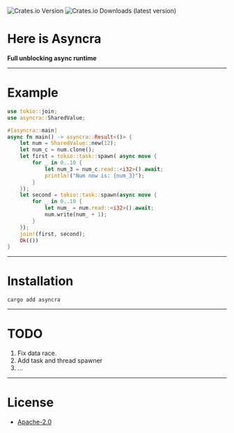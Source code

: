 ![Crates.io Version](https://img.shields.io/crates/v/asyncra?style=for-the-badge&label=asyncra)
![Crates.io Downloads (latest version)](https://img.shields.io/crates/dv/asyncra?style=for-the-badge)

# Here is Asyncra
**Full unblocking async runtime**
***

# Example
```rust
use tokio::join;
use asyncra::SharedValue;

#[asyncra::main]
async fn main() -> asyncra::Result<()> {
    let num = SharedValue::new(12);
    let num_c = num.clone();
    let first = tokio::task::spawn( async move {
        for _ in 0..10 {
            let num_3 = num_c.read::<i32>().await;
            println!("Num now is: {num_3}");
        }
    });
    let second = tokio::task::spawn(async move {
        for _ in 0..10 {
            let num_ = num.read::<i32>().await;
            num.write(num_ + 1);
        }
    });
    join!(first, second);
    Ok(())
}
```
***
# Installation
```cargo add asyncra```
***
# TODO
1. Fix data race.
2. Add task and thread spawner
3. ...
***
# License
* [Apache-2.0](LICENSE)